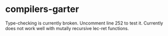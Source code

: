 # compilers-garter
Type-checking is currently broken. Uncomment line 252 to test it.
Currently does not work well with mutally recursive lec-ret functions.
